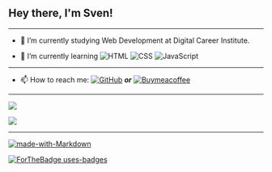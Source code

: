 
## Hey there, I'm Sven!




***

- 🔭 I’m currently studying Web Development at Digital Career Institute.

- 🌱 I’m currently learning
![HTML](https://img.shields.io/badge/-HTML-E34F26?logo=html15&logo-Color=white&style=for-the-badge)
![CSS](https://img.shields.io/badge/-CSS-1572B6?logo=css3&logo-Color=white&style=for-the-badge)
![JavaScript](https://img.shields.io/badge/-JavaScript-F7DF1E?logo=javascript3&logo-Color=black&style=for-the-badge)

***

- 📫 How to reach me: [![GitHub](https://badgen.net/badge/icon/github?icon=github&label)](https://github.com) ***or*** [![Buymeacoffee](https://badgen.net/badge/icon/buymeacoffee?icon=buymeacoffee&label)](https://https://www.buymeacoffee.com/)


***


![](https://github-readme-streak-stats.herokuapp.com/?user=SvenScharfe&theme=highcontrast)


![](https://komarev.com/ghpvc/?username=SvenScharfe)


***


[![made-with-Markdown](https://img.shields.io/badge/Made%20with-Markdown-1f425f.svg)](http://commonmark.org)


[![ForTheBadge uses-badges](http://ForTheBadge.com/images/badges/uses-badges.svg)](http://ForTheBadge.com)

